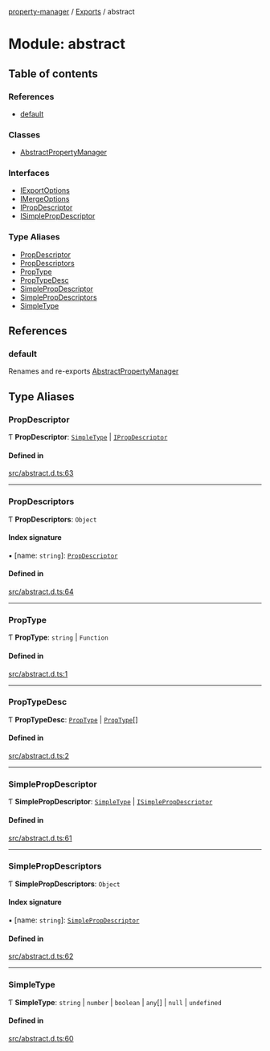 [property-manager](../README.md) / [Exports](../modules.md) / abstract

# Module: abstract

## Table of contents

### References

- [default](abstract.md#default)

### Classes

- [AbstractPropertyManager](../classes/abstract.AbstractPropertyManager.md)

### Interfaces

- [IExportOptions](../interfaces/abstract.IExportOptions.md)
- [IMergeOptions](../interfaces/abstract.IMergeOptions.md)
- [IPropDescriptor](../interfaces/abstract.IPropDescriptor.md)
- [ISimplePropDescriptor](../interfaces/abstract.ISimplePropDescriptor.md)

### Type Aliases

- [PropDescriptor](abstract.md#propdescriptor)
- [PropDescriptors](abstract.md#propdescriptors)
- [PropType](abstract.md#proptype)
- [PropTypeDesc](abstract.md#proptypedesc)
- [SimplePropDescriptor](abstract.md#simplepropdescriptor)
- [SimplePropDescriptors](abstract.md#simplepropdescriptors)
- [SimpleType](abstract.md#simpletype)

## References

### default

Renames and re-exports [AbstractPropertyManager](../classes/abstract.AbstractPropertyManager.md)

## Type Aliases

### PropDescriptor

Ƭ **PropDescriptor**: [`SimpleType`](abstract.md#simpletype) \| [`IPropDescriptor`](../interfaces/abstract.IPropDescriptor.md)

#### Defined in

[src/abstract.d.ts:63](https://github.com/snowyu/property-manager.js/blob/2259d20/src/abstract.d.ts#L63)

___

### PropDescriptors

Ƭ **PropDescriptors**: `Object`

#### Index signature

▪ [name: `string`]: [`PropDescriptor`](abstract.md#propdescriptor)

#### Defined in

[src/abstract.d.ts:64](https://github.com/snowyu/property-manager.js/blob/2259d20/src/abstract.d.ts#L64)

___

### PropType

Ƭ **PropType**: `string` \| `Function`

#### Defined in

[src/abstract.d.ts:1](https://github.com/snowyu/property-manager.js/blob/2259d20/src/abstract.d.ts#L1)

___

### PropTypeDesc

Ƭ **PropTypeDesc**: [`PropType`](abstract.md#proptype) \| [`PropType`](abstract.md#proptype)[]

#### Defined in

[src/abstract.d.ts:2](https://github.com/snowyu/property-manager.js/blob/2259d20/src/abstract.d.ts#L2)

___

### SimplePropDescriptor

Ƭ **SimplePropDescriptor**: [`SimpleType`](abstract.md#simpletype) \| [`ISimplePropDescriptor`](../interfaces/abstract.ISimplePropDescriptor.md)

#### Defined in

[src/abstract.d.ts:61](https://github.com/snowyu/property-manager.js/blob/2259d20/src/abstract.d.ts#L61)

___

### SimplePropDescriptors

Ƭ **SimplePropDescriptors**: `Object`

#### Index signature

▪ [name: `string`]: [`SimplePropDescriptor`](abstract.md#simplepropdescriptor)

#### Defined in

[src/abstract.d.ts:62](https://github.com/snowyu/property-manager.js/blob/2259d20/src/abstract.d.ts#L62)

___

### SimpleType

Ƭ **SimpleType**: `string` \| `number` \| `boolean` \| `any`[] \| ``null`` \| `undefined`

#### Defined in

[src/abstract.d.ts:60](https://github.com/snowyu/property-manager.js/blob/2259d20/src/abstract.d.ts#L60)
